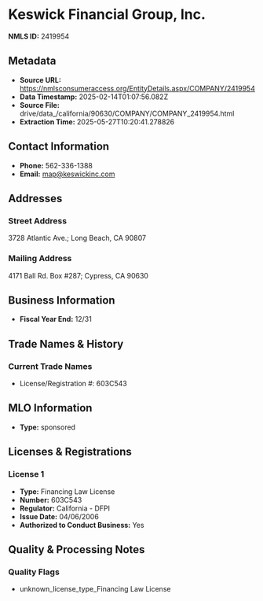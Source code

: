 # Keswick Financial Group, Inc.

**NMLS ID:** 2419954

## Metadata
- **Source URL:** https://nmlsconsumeraccess.org/EntityDetails.aspx/COMPANY/2419954
- **Data Timestamp:** 2025-02-14T01:07:56.082Z
- **Source File:** drive/data_/california/90630/COMPANY/COMPANY_2419954.html
- **Extraction Time:** 2025-05-27T10:20:41.278826

## Contact Information
- **Phone:** 562-336-1388
- **Email:** map@keswickinc.com

## Addresses
### Street Address
3728 Atlantic Ave.; Long Beach, CA 90807

### Mailing Address
4171 Ball Rd. Box #287; Cypress, CA 90630

## Business Information
- **Fiscal Year End:** 12/31

## Trade Names & History
### Current Trade Names
- License/Registration #: 603C543

## MLO Information
- **Type:** sponsored

## Licenses & Registrations

### License 1
- **Type:** Financing Law License
- **Number:** 603C543
- **Regulator:** California - DFPI
- **Issue Date:** 04/06/2006
- **Authorized to Conduct Business:** Yes

## Quality & Processing Notes
### Quality Flags
- unknown_license_type_Financing Law License
